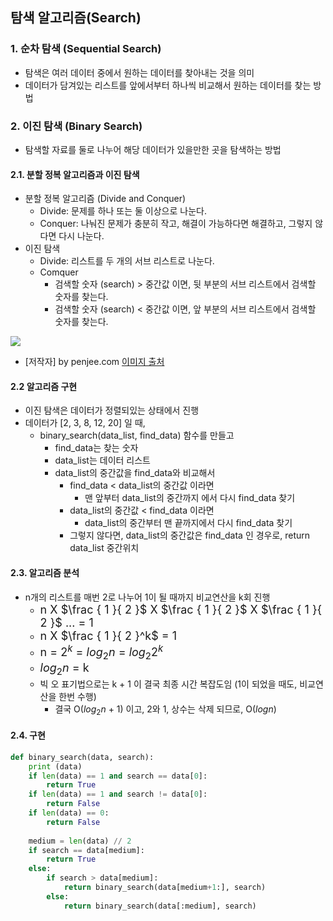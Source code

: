 ## 탐색 알고리즘(Search)

### 1. 순차 탐색 (Sequential Search)
* 탐색은 여러 데이터 중에서 원하는 데이터를 찾아내는 것을 의미
* 데이터가 담겨있는 리스트를 앞에서부터 하나씩 비교해서 원하는 데이터를 찾는 방법


### 2. 이진 탐색 (Binary Search)
* 탐색할 자료를 둘로 나누어 해당 데이터가 있을만한 곳을 탐색하는 방법

#### 2.1. 분할 정복 알고리즘과 이진 탐색
- 분할 정복 알고리즘 (Divide and Conquer)
  - Divide: 문제를 하나 또는 둘 이상으로 나눈다.
  - Conquer: 나눠진 문제가 충분히 작고, 해결이 가능하다면 해결하고, 그렇지 않다면 다시 나눈다.
- 이진 탐색
  - Divide: 리스트를 두 개의 서브 리스트로 나눈다.
  - Comquer
    - 검색할 숫자 (search) > 중간값 이면, 뒷 부분의 서브 리스트에서 검색할 숫자를 찾는다.
    - 검색할 숫자 (search) < 중간값 이면, 앞 부분의 서브 리스트에서 검색할 숫자를 찾는다.  

<img src="https://www.mathwarehouse.com/programming/images/binary-vs-linear-search/binary-and-linear-search-animations.gif">

* [저작자] by penjee.com [이미지 출처](https://blog.penjee.com/binary-vs-linear-search-animated-gifs)

#### 2.2 알고리즘 구현
* 이진 탐색은 데이터가 정렬되있는 상태에서 진행
* 데이터가 [2, 3, 8, 12, 20] 일 때,
  - binary_search(data_list, find_data) 함수를 만들고
    - find_data는 찾는 숫자
    - data_list는 데이터 리스트
    - data_list의 중간값을 find_data와 비교해서
      - find_data < data_list의 중간값 이라면
        - 맨 앞부터 data_list의 중간까지 에서 다시 find_data 찾기
      - data_list의 중간값 < find_data 이라면
        - data_list의 중간부터 맨 끝까지에서 다시 find_data 찾기
      - 그렇지 않다면, data_list의 중간값은 find_data 인 경우로, return data_list 중간위치

#### 2.3. 알고리즘 분석
* n개의 리스트를 매번 2로 나누어 1이 될 때까지 비교연산을 k회 진행
  - <font size=4em>n X $\frac { 1 }{ 2 }$ X $\frac { 1 }{ 2 }$ X $\frac { 1 }{ 2 }$ ... = 1</font>
  - <font size=4em>n X $\frac { 1 }{ 2 }^k$ = 1</font>
  - <font size=4em>n = $2^k$ = $log_2 n$ = $log_2 2^k$</font>
  - <font size=4em>$log_2 n$ = k</font>
  - 빅 오 표기법으로는 k + 1 이 결국 최종 시간 복잡도임 (1이 되었을 때도, 비교연산을 한번 수행)
    - 결국 O($log_2 n$ + 1) 이고, 2와 1, 상수는 삭제 되므로, O($log n$)

#### 2.4. 구현
```python
def binary_search(data, search):
    print (data)
    if len(data) == 1 and search == data[0]:
        return True
    if len(data) == 1 and search != data[0]:
        return False
    if len(data) == 0:
        return False
    
    medium = len(data) // 2
    if search == data[medium]:
        return True
    else:
        if search > data[medium]:
            return binary_search(data[medium+1:], search)
        else:
            return binary_search(data[:medium], search)
```
